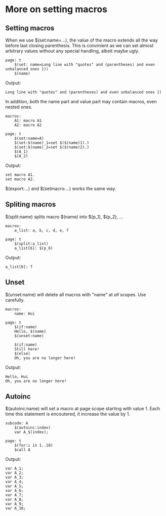 # More on setting macros

Setting macros
--------------

When we use $(set:name=...), the value of the macro extends all the way before last closing parenthesis.  This is convinient as we can set almost arbitrary values without any special handling, albeit maybe ugly.

```
page: t
    $(set: name=Long line with "quotes" and (parentheses) and even unbalanced ones }))
    $(name)
```
Output:
```
Long line with "quotes" and (parentheses) and even unbalanced ones })
```

In addition, both the name part and value part may contain macros, even nested ones.

```
macros:
    A1: macro A1
    A2: macro A2

page: t
    $(set:name=A)
    $(set:$(name)_1=set $($(name)1).)
    $(set:$(name)_2=set $($(name)2).)
    $(A_1)
    $(A_2)

```
Output:
```
set macro A1.
set macro A2.
```

$(export:...) and $(setmacro:...) works the same way. 

Spliting macros
---------------

$(split:name) splits macro $(name) into $(p_1), $(p_2), ...

```
macros:
    a_list: a, b, c, d, e, f

page: t
    $(split:a_list)
    a_list[6]: $(p_6)
```
Output:
```
a_list[6]: f
```

Unset
-----

$(unset:name) will delete all macros with "name" at *all* scopes. Use carefully.

```
macros:
    name: Hui

page: t
    $(if:name)
	Hello, $(name)
    $(unset:name)

    $(if:name)
	Still here!
    $(else)
	Oh, you are no longer here!
```
Output:
```
Hello, Hui                 
Oh, you are no longer here!
```

Autoinc
-------

$(autoinc:name) will set a macro at page scope starting with value 1. Each time this statement is encoutered, it increase the value by 1.

```
subcode: A
    $(autoinc:index)
    var A_$(index);

page: t
    $(for:i in 1..10)
	$call A
```
Output:
```
var A_1;  
var A_2;  
var A_3;  
var A_4;  
var A_5;  
var A_6;  
var A_7;  
var A_8;  
var A_9;  
var A_10; 
```
